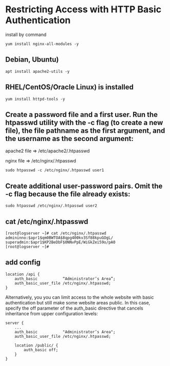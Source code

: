 # Restricting Access with HTTP Basic Authentication

install by command 
```
yum install nginx-all-modules -y
```

## Debian, Ubuntu) 
```
apt install apache2-utils -y
```

## RHEL/CentOS/Oracle Linux) is installed
```
yum install httpd-tools -y
```

## Create a password file and a first user. Run the htpasswd utility with the -c flag (to create a new file), the file pathname as the first argument, and the username as the second argument:


apache2 file => /etc/apache2/.htpasswd

nginx file => /etc/nginx/.htpasswd

```
sudo htpasswd -c /etc/nginx/.htpasswd user1
```
## Create additional user-password pairs. Omit the -c flag because the file already exists:

```
sudo htpasswd /etc/nginx/.htpasswd user2
```

## cat /etc/nginx/.htpasswd
```
[root@logserver ~]# cat /etc/nginx/.htpasswd
admininno:$apr1$qm0BWTOA$8qpg400kv3Sf88kpuGOgL/
superadmin:$apr1$KP2BeDbF$0NNvPpE/WiGkZei59o/pA0
[root@logserver ~]#
```

## add config
```
location /api {
    auth_basic           “Administrator’s Area”;
    auth_basic_user_file /etc/nginx/.htpasswd; 
}
```


Alternatively, you you can limit access to the whole website with basic authentication but still make some website areas public. In this case, specify the off parameter of the auth_basic directive that cancels inheritance from upper configuration levels:

```
server {
    ...
    auth_basic           "Administrator’s Area";
    auth_basic_user_file /etc/nginx/.htpasswd;

    location /public/ {
        auth_basic off;
    }
}
```
